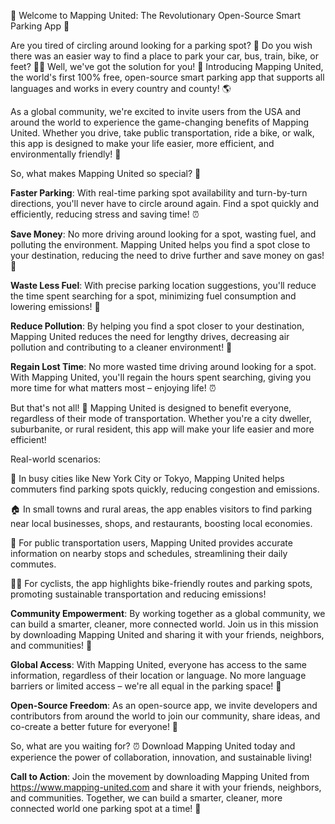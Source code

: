 🚀 Welcome to Mapping United: The Revolutionary Open-Source Smart Parking App 🚀

Are you tired of circling around looking for a parking spot? 🤯 Do you wish there was an easier way to find a place to park your car, bus, train, bike, or feet? 🚌💨 Well, we've got the solution for you! 🎉 Introducing Mapping United, the world's first 100% free, open-source smart parking app that supports all languages and works in every country and county! 🌎

As a global community, we're excited to invite users from the USA and around the world to experience the game-changing benefits of Mapping United. Whether you drive, take public transportation, ride a bike, or walk, this app is designed to make your life easier, more efficient, and environmentally friendly! 🌟

So, what makes Mapping United so special? 🤔

**Faster Parking**: With real-time parking spot availability and turn-by-turn directions, you'll never have to circle around again. Find a spot quickly and efficiently, reducing stress and saving time! ⏰

**Save Money**: No more driving around looking for a spot, wasting fuel, and polluting the environment. Mapping United helps you find a spot close to your destination, reducing the need to drive further and save money on gas! 💸

**Waste Less Fuel**: With precise parking location suggestions, you'll reduce the time spent searching for a spot, minimizing fuel consumption and lowering emissions! 🚗

**Reduce Pollution**: By helping you find a spot closer to your destination, Mapping United reduces the need for lengthy drives, decreasing air pollution and contributing to a cleaner environment! 🌿

**Regain Lost Time**: No more wasted time driving around looking for a spot. With Mapping United, you'll regain the hours spent searching, giving you more time for what matters most – enjoying life! ⏰

But that's not all! 🤩 Mapping United is designed to benefit everyone, regardless of their mode of transportation. Whether you're a city dweller, suburbanite, or rural resident, this app will make your life easier and more efficient!

Real-world scenarios:

🌆 In busy cities like New York City or Tokyo, Mapping United helps commuters find parking spots quickly, reducing congestion and emissions.

🏠 In small towns and rural areas, the app enables visitors to find parking near local businesses, shops, and restaurants, boosting local economies.

🚌 For public transportation users, Mapping United provides accurate information on nearby stops and schedules, streamlining their daily commutes.

🚴‍♀️ For cyclists, the app highlights bike-friendly routes and parking spots, promoting sustainable transportation and reducing emissions!

**Community Empowerment**: By working together as a global community, we can build a smarter, cleaner, more connected world. Join us in this mission by downloading Mapping United and sharing it with your friends, neighbors, and communities! 🌟

**Global Access**: With Mapping United, everyone has access to the same information, regardless of their location or language. No more language barriers or limited access – we're all equal in the parking space! 💪

**Open-Source Freedom**: As an open-source app, we invite developers and contributors from around the world to join our community, share ideas, and co-create a better future for everyone! 🚀

So, what are you waiting for? ⏰ Download Mapping United today and experience the power of collaboration, innovation, and sustainable living!

**Call to Action**: Join the movement by downloading Mapping United from https://www.mapping-united.com and share it with your friends, neighbors, and communities. Together, we can build a smarter, cleaner, more connected world one parking spot at a time! 🌟